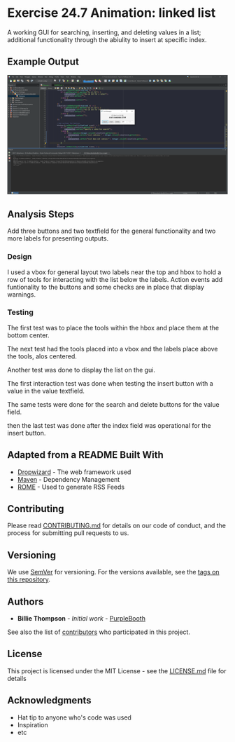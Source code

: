 # Exercise 24.7 Animation: linked list

A working GUI for searching, inserting, and deleting values in a list; additional functionality through the abiulity to insert at specific index.

## Example Output

![Sample Output](README.jpg)

## Analysis Steps

Add three buttons and two textfield for the general functionality and two more labels for presenting outputs.

### Design

I used a vbox for general layout two labels near the top and hbox to hold a row of tools for interacting with the list below the labels. Action events add funtionality to the buttons and some checks are in place that display warnings.

### Testing

The first test was to place the tools within the hbox and place them at the bottom center.

The next test had the tools placed into a vbox and the labels place above the tools, alos centered.

Another test was done to display the list on the gui.

The first interaction test was done when testing the insert button with a value in the value textfield.

The same tests were done for the search and delete buttons for the value field.

then the last test was done after the index field was operational for the insert button.

## Adapted from a README Built With

* [Dropwizard](http://www.dropwizard.io/1.0.2/docs/) - The web framework used
* [Maven](https://maven.apache.org/) - Dependency Management
* [ROME](https://rometools.github.io/rome/) - Used to generate RSS Feeds

## Contributing

Please read [CONTRIBUTING.md](https://gist.github.com/PurpleBooth/b24679402957c63ec426) for details on our code of conduct, and the process for submitting pull requests to us.

## Versioning

We use [SemVer](http://semver.org/) for versioning. For the versions available, see the [tags on this repository](https://github.com/your/project/tags). 

## Authors

* **Billie Thompson** - *Initial work* - [PurpleBooth](https://github.com/PurpleBooth)

See also the list of [contributors](https://github.com/your/project/contributors) who participated in this project.

## License

This project is licensed under the MIT License - see the [LICENSE.md](LICENSE.md) file for details

## Acknowledgments

* Hat tip to anyone who's code was used
* Inspiration
* etc

